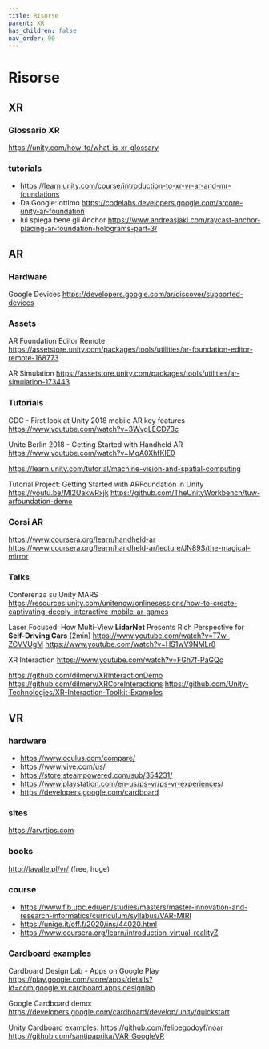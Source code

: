 ```yaml
---
title: Risorse
parent: XR
has_children: false
nav_order: 90
---
```

# Risorse

## XR

### Glossario XR
<https://unity.com/how-to/what-is-xr-glossary>

### tutorials

- <https://learn.unity.com/course/introduction-to-xr-vr-ar-and-mr-foundations>
- Da Google: ottimo <https://codelabs.developers.google.com/arcore-unity-ar-foundation>
- lui spiega bene gli Anchor <https://www.andreasjakl.com/raycast-anchor-placing-ar-foundation-holograms-part-3/>

## AR

### Hardware
Google Devices
<https://developers.google.com/ar/discover/supported-devices>

### Assets
AR Foundation Editor Remote
<https://assetstore.unity.com/packages/tools/utilities/ar-foundation-editor-remote-168773>

AR Simulation
<https://assetstore.unity.com/packages/tools/utilities/ar-simulation-173443>

### Tutorials
GDC - First look at Unity 2018 mobile AR key features
<https://www.youtube.com/watch?v=3WvgLECD73c>

Unite Berlin 2018 - Getting Started with Handheld AR
<https://www.youtube.com/watch?v=MqA0XhfKIE0>

<https://learn.unity.com/tutorial/machine-vision-and-spatial-computing>

Tutorial Project: Getting Started with ARFoundation in Unity
<https://youtu.be/Ml2UakwRxjk>
<https://github.com/TheUnityWorkbench/tuw-arfoundation-demo>

### Corsi AR
<https://www.coursera.org/learn/handheld-ar>
<https://www.coursera.org/learn/handheld-ar/lecture/JN89S/the-magical-mirror>

### Talks
Conferenza su Unity MARS
<https://resources.unity.com/unitenow/onlinesessions/how-to-create-captivating-deeply-interactive-mobile-ar-games>

Laser Focused: How Multi-View **LidarNet** Presents Rich Perspective for **Self-Driving Cars** (2min)
<https://www.youtube.com/watch?v=T7w-ZCVVUgM>
<https://www.youtube.com/watch?v=HS1wV9NMLr8>

XR Interaction
<https://www.youtube.com/watch?v=FGh7f-PaGQc>

<https://github.com/dilmerv/XRInteractionDemo>
<https://github.com/dilmerv/XRCoreInteractions>
<https://github.com/Unity-Technologies/XR-Interaction-Toolkit-Examples>

## VR

### hardware
- <https://www.oculus.com/compare/>
- <https://www.vive.com/us/>
- <https://store.steampowered.com/sub/354231/>
- <https://www.playstation.com/en-us/ps-vr/ps-vr-experiences/>
- https://developers.google.com/cardboard

### sites
<https://arvrtips.com>

### books
<http://lavalle.pl/vr/> (free, huge)

### course

- <https://www.fib.upc.edu/en/studies/masters/master-innovation-and-research-informatics/curriculum/syllabus/VAR-MIRI>
- <https://unige.it/off.f/2020/ins/44020.html>
- <https://www.coursera.org/learn/introduction-virtual-realityZ>

### Cardboard examples
Cardboard Design Lab - Apps on Google Play
<https://play.google.com/store/apps/details?id=com.google.vr.cardboard.apps.designlab>

Google Cardboard demo:
<https://developers.google.com/cardboard/develop/unity/quickstart>

Unity Cardboard examples:
<https://github.com/felipegodoyf/noar>
<https://github.com/santipaprika/VAR_GoogleVR>
